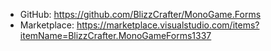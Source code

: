 - GitHub: https://github.com/BlizzCrafter/MonoGame.Forms
- Marketplace: https://marketplace.visualstudio.com/items?itemName=BlizzCrafter.MonoGameForms1337
